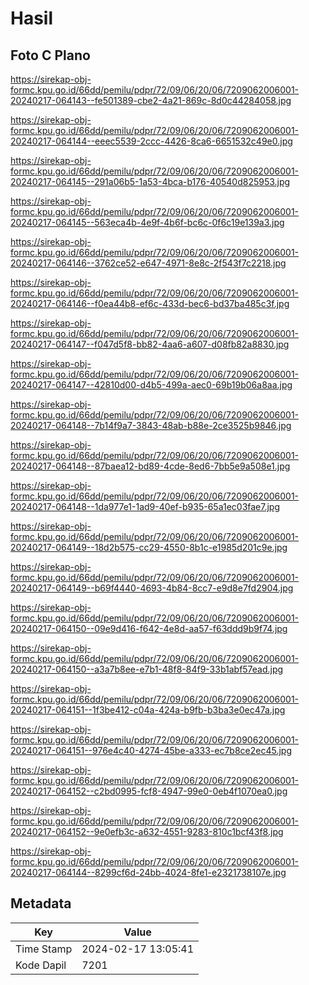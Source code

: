 # Hasil

## Foto C Plano

https://sirekap-obj-formc.kpu.go.id/66dd/pemilu/pdpr/72/09/06/20/06/7209062006001-20240217-064143--fe501389-cbe2-4a21-869c-8d0c44284058.jpg

https://sirekap-obj-formc.kpu.go.id/66dd/pemilu/pdpr/72/09/06/20/06/7209062006001-20240217-064144--eeec5539-2ccc-4426-8ca6-6651532c49e0.jpg

https://sirekap-obj-formc.kpu.go.id/66dd/pemilu/pdpr/72/09/06/20/06/7209062006001-20240217-064145--291a06b5-1a53-4bca-b176-40540d825953.jpg

https://sirekap-obj-formc.kpu.go.id/66dd/pemilu/pdpr/72/09/06/20/06/7209062006001-20240217-064145--563eca4b-4e9f-4b6f-bc6c-0f6c19e139a3.jpg

https://sirekap-obj-formc.kpu.go.id/66dd/pemilu/pdpr/72/09/06/20/06/7209062006001-20240217-064146--3762ce52-e647-4971-8e8c-2f543f7c2218.jpg

https://sirekap-obj-formc.kpu.go.id/66dd/pemilu/pdpr/72/09/06/20/06/7209062006001-20240217-064146--f0ea44b8-ef6c-433d-bec6-bd37ba485c3f.jpg

https://sirekap-obj-formc.kpu.go.id/66dd/pemilu/pdpr/72/09/06/20/06/7209062006001-20240217-064147--f047d5f8-bb82-4aa6-a607-d08fb82a8830.jpg

https://sirekap-obj-formc.kpu.go.id/66dd/pemilu/pdpr/72/09/06/20/06/7209062006001-20240217-064147--42810d00-d4b5-499a-aec0-69b19b06a8aa.jpg

https://sirekap-obj-formc.kpu.go.id/66dd/pemilu/pdpr/72/09/06/20/06/7209062006001-20240217-064148--7b14f9a7-3843-48ab-b88e-2ce3525b9846.jpg

https://sirekap-obj-formc.kpu.go.id/66dd/pemilu/pdpr/72/09/06/20/06/7209062006001-20240217-064148--87baea12-bd89-4cde-8ed6-7bb5e9a508e1.jpg

https://sirekap-obj-formc.kpu.go.id/66dd/pemilu/pdpr/72/09/06/20/06/7209062006001-20240217-064148--1da977e1-1ad9-40ef-b935-65a1ec03fae7.jpg

https://sirekap-obj-formc.kpu.go.id/66dd/pemilu/pdpr/72/09/06/20/06/7209062006001-20240217-064149--18d2b575-cc29-4550-8b1c-e1985d201c9e.jpg

https://sirekap-obj-formc.kpu.go.id/66dd/pemilu/pdpr/72/09/06/20/06/7209062006001-20240217-064149--b69f4440-4693-4b84-8cc7-e9d8e7fd2904.jpg

https://sirekap-obj-formc.kpu.go.id/66dd/pemilu/pdpr/72/09/06/20/06/7209062006001-20240217-064150--09e9d416-f642-4e8d-aa57-f63ddd9b9f74.jpg

https://sirekap-obj-formc.kpu.go.id/66dd/pemilu/pdpr/72/09/06/20/06/7209062006001-20240217-064150--a3a7b8ee-e7b1-48f8-84f9-33b1abf57ead.jpg

https://sirekap-obj-formc.kpu.go.id/66dd/pemilu/pdpr/72/09/06/20/06/7209062006001-20240217-064151--1f3be412-c04a-424a-b9fb-b3ba3e0ec47a.jpg

https://sirekap-obj-formc.kpu.go.id/66dd/pemilu/pdpr/72/09/06/20/06/7209062006001-20240217-064151--976e4c40-4274-45be-a333-ec7b8ce2ec45.jpg

https://sirekap-obj-formc.kpu.go.id/66dd/pemilu/pdpr/72/09/06/20/06/7209062006001-20240217-064152--c2bd0995-fcf8-4947-99e0-0eb4f1070ea0.jpg

https://sirekap-obj-formc.kpu.go.id/66dd/pemilu/pdpr/72/09/06/20/06/7209062006001-20240217-064152--9e0efb3c-a632-4551-9283-810c1bcf43f8.jpg

https://sirekap-obj-formc.kpu.go.id/66dd/pemilu/pdpr/72/09/06/20/06/7209062006001-20240217-064144--8299cf6d-24bb-4024-8fe1-e2321738107e.jpg


## Metadata

| Key        | Value               |
| ---------- | ------------------- |
| Time Stamp | 2024-02-17 13:05:41 |
| Kode Dapil | 7201                |



